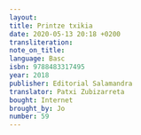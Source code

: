 ```yaml
---
layout:
title: Printze txikia
date: 2020-05-13 20:18 +0200
transliteration:
note_on_title:
language: Basc
isbn: 9788483317495
year: 2018
publisher: Editorial Salamandra
translator: Patxi Zubizarreta
bought: Internet
brought_by: Jo
number: 59
---
```

